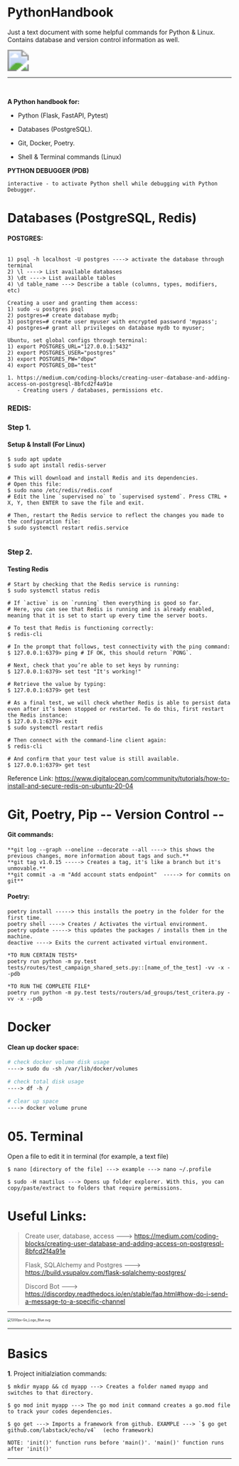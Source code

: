 # PythonHandbook
Just a text document with some helpful commands for Python &amp; Linux. Contains database and version control information as well.


<img src="https://upload.wikimedia.org/wikipedia/commons/c/c3/Python-logo-notext.svg" style="zoom:300%; text-align: center;" />

------

​	

**A Python handbook for:**

- Python (Flask, FastAPI, Pytest)

- Databases (PostgreSQL).

- Git, Docker, Poetry.

- Shell & Terminal commands (Linux)
  
  

  

**PYTHON DEBUGGER (PDB)**

```
interactive - to activate Python shell while debugging with Python Debugger.
```



# Databases (PostgreSQL, Redis)

#### POSTGRES:

```Postgres / Linux
    
1) psql -h localhost -U postgres ----> activate the database through terminal
2) \l ----> List available databases
3) \dt ----> List available tables
4) \d table_name ---> Describe a table (columns, types, modifiers, etc)

Creating a user and granting them access:
1) sudo -u postgres psql
2) postgres=# create database mydb;
3) postgres=# create user myuser with encrypted password 'mypass';
4) postgres=# grant all privileges on database mydb to myuser;

Ubuntu, set global configs through terminal:
1) export POSTGRES_URL="127.0.0.1:5432"
2) export POSTGRES_USER="postgres"
3) export POSTGRES_PW="dbpw"
4) export POSTGRES_DB="test"
```

```
1. https://medium.com/coding-blocks/creating-user-database-and-adding-access-on-postgresql-8bfcd2f4a91e
   - Creating users / databases, permissions etc.

```



<h3> REDIS: </h3>

<h3>
    Step 1.
</h3><h4> Setup & Install (For Linux) </h4>

```shell
$ sudo apt update
$ sudo apt install redis-server

# This will download and install Redis and its dependencies.
# Open this file:
$ sudo nano /etc/redis/redis.conf
# Edit the line `supervised no` to `supervised systemd`. Press CTRL + X, Y, then ENTER to save the file and exit.

# Then, restart the Redis service to reflect the changes you made to the configuration file:
$ sudo systemctl restart redis.service


```

<h3> Step 2. </h3>

<h4> Testing Redis </h4>

```shell
# Start by checking that the Redis service is running:
$ sudo systemctl status redis

# If `active` is on `running` then everything is good so far.
# Here, you can see that Redis is running and is already enabled, meaning that it is set to start up every time the server boots.

# To test that Redis is functioning correctly:
$ redis-cli

# In the prompt that follows, test connectivity with the ping command:
$ 127.0.0.1:6379> ping # IF OK, this should return `PONG`.

# Next, check that you’re able to set keys by running:
$ 127.0.0.1:6379> set test "It's working!"

# Retrieve the value by typing:
$ 127.0.0.1:6379> get test

# As a final test, we will check whether Redis is able to persist data even after it’s been stopped or restarted. To do this, first restart the Redis instance:
$ 127.0.0.1:6379> exit
$ sudo systemctl restart redis

# Then connect with the command-line client again:
$ redis-cli

# And confirm that your test value is still available.
$ 127.0.0.1:6379> get test

```

Reference Link: https://www.digitalocean.com/community/tutorials/how-to-install-and-secure-redis-on-ubuntu-20-04



# Git, Poetry, Pip                                               -- Version Control --



#### Git commands:

```Github 
**git log --graph --oneline --decorate --all ----> this shows the previous changes, more information about tags and such.**
**git tag v1.0.15 -----> Creates a tag, it's like a branch but it's unmovable.**
**git commit -a -m "Add account stats endpoint"  -----> for commits on git**
```



#### Poetry:

```Poetry
poetry install -----> this installs the poetry in the folder for the first time.
poetry shell ----> Creates / Activates the virtual environment.
poetry update -----> this updates the packages / installs them in the machine.
deactive ----> Exits the current activated virtual environment.

*TO RUN CERTAIN TESTS*
poetry run python -m py.test tests/routes/test_campaign_shared_sets.py::[name_of_the_test] -vv -x --pdb

*TO RUN THE COMPLETE FILE*
poetry run python -m py.test tests/routers/ad_groups/test_critera.py -vv -x --pdb      
```





# Docker



#### Clean up docker space:

```dockerfile
# check docker volume disk usage
----> sudo du -sh /var/lib/docker/volumes

# check total disk usage
----> df -h /

# clear up space
----> docker volume prune
```



# 05. Terminal 

Open a file to edit it in terminal (for example, a text file)

```shell
$ nano [directory of the file] ---> example ---> nano ~/.profile

$ sudo -H nautilus ---> Opens up folder explorer. With this, you can copy/paste/extract to folders that require permissions.
```













# Useful Links:



> Create user, database, access ---> https://medium.com/coding-blocks/creating-user-database-and-adding-access-on-postgresql-8bfcd2f4a91e
>
> Flask, SQLAlchemy and Postgres ---> https://build.vsupalov.com/flask-sqlalchemy-postgres/
>
> Discord Bot ---> https://discordpy.readthedocs.io/en/stable/faq.html#how-do-i-send-a-message-to-a-specific-channel



<hr> </hr>





<img src="https://upload.wikimedia.org/wikipedia/commons/thumb/0/05/Go_Logo_Blue.svg/1200px-Go_Logo_Blue.svg.png" alt="1200px-Go_Logo_Blue.svg" style="zoom: 50%;" />



<hr> </hr>

# Basics 



**1**. Project initialziation commands:

```shell
$ mkdir myapp && cd myapp ---> Creates a folder named myapp and switches to that directory.

$ go mod init myapp ---> The go mod init command creates a go.mod file to track your codes dependencies.

$ go get ---> Imports a framework from github. EXAMPLE ---> `$ go get github.com/labstack/echo/v4`  (echo framework)

NOTE: 'init()' function runs before 'main()'. 'main()' function runs after 'init()'
```



****

